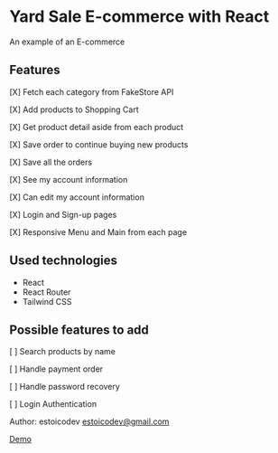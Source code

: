 # Yard Sale E-commerce with React

An example of an E-commerce

## Features

[X] Fetch each category from FakeStore API

[X] Add products to Shopping Cart

[X] Get product detail aside from each product

[X] Save order to continue buying new products

[X] Save all the orders

[X] See my account information

[X] Can edit my account information

[X] Login and Sign-up pages

[X] Responsive Menu and Main from each page

## Used technologies

- React
- React Router
- Tailwind CSS

## Possible features to add

[ ] Search products by name

[ ] Handle payment order

[ ] Handle password recovery

[ ] Login Authentication

Author: estoicodev <estoicodev@gmail.com>

[Demo](https://yard-sale-ecommerce.netlify.app/)
